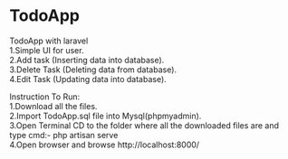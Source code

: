 # TodoApp
TodoApp with laravel<br/>
1.Simple UI for user.<br/>
2.Add task (Inserting data into database).<br/>
3.Delete Task (Deleting data from database).<br/>
4.Edit Task (Updating data into database).<br/>

Instruction To Run:<br/>
1.Download all the files.<br/>
2.Import TodoApp.sql file into Mysql(phpmyadmin).<br/>
3.Open Terminal CD to the folder where all the downloaded files are and type cmd:- php artisan serve<br/>
4.Open browser and browse http://localhost:8000/<br/>
